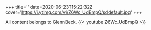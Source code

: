 +++
title=''
date=2020-06-23T15:22:32Z
cover='https://i.ytimg.com/vi/Z6Wc_UdBmpQ/sddefault.jpg'
+++

All content belongs to GlennBeck.
{{< youtube Z6Wc_UdBmpQ >}}
